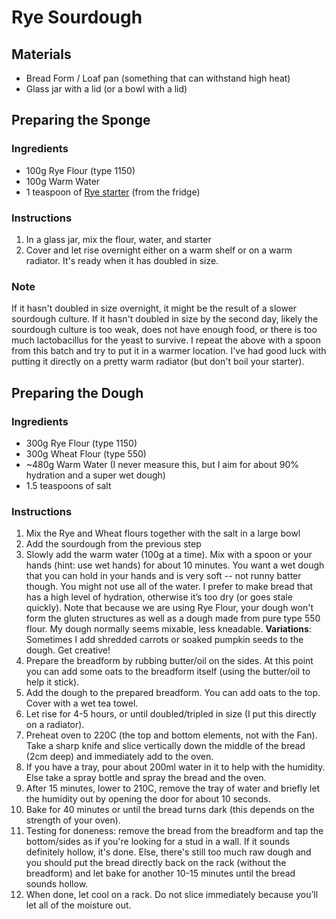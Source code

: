 # Rye Sourdough



## Materials

* Bread Form / Loaf pan (something that can withstand high heat)
* Glass jar with a lid (or a bowl with a lid)



## Preparing the Sponge

### Ingredients

* 100g Rye Flour (type 1150)
* 100g Warm Water
* 1 teaspoon of [Rye starter](./rye-sourdough-starter.md) (from the fridge)



### Instructions

1. In a glass jar, mix the flour, water, and starter
2. Cover and let rise overnight either on a warm shelf or on a warm radiator. It's ready when it has doubled in size.



### Note

If it hasn't doubled in size overnight, it might be the result of a slower sourdough culture. If it hasn't doubled in size by the second day, likely the sourdough culture is too weak, does not have enough food, or there is too much lactobacillus for the yeast to survive. I repeat the above with a spoon from this batch and try to put it in a warmer location. I've had good luck with putting it directly on a pretty warm radiator (but don't boil your starter).



## Preparing the Dough

### Ingredients

* 300g Rye Flour (type 1150)
* 300g Wheat Flour (type 550)
* ~480g Warm Water (I never measure this, but I aim for about 90% hydration and a super wet dough)
* 1.5 teaspoons of salt

### Instructions

1. Mix the Rye and Wheat flours together with the salt in a large bowl
2. Add the sourdough from the previous step
3. Slowly add the warm water (100g at a time). Mix with a spoon or your hands (hint: use wet hands) for about 10 minutes. You want a wet dough that you can hold in your hands and is very soft -- not runny batter though. You might not use all of the water. I prefer to make bread that has a high level of hydration, otherwise it’s too dry (or goes stale quickly). Note that because we are using Rye Flour, your dough won't form the gluten structures as well as a dough made from pure type 550 flour. My dough normally seems mixable, less kneadable. **Variations**: Sometimes I add shredded carrots or soaked pumpkin seeds to the dough. Get creative!
4. Prepare the breadform by rubbing butter/oil on the sides. At this point you can add some oats to the breadform itself (using the butter/oil to help it stick).
5. Add the dough to the prepared breadform. You can add oats to the top. Cover with a wet tea towel.
6. Let rise for 4-5 hours, or until doubled/tripled in size (I put this directly on a radiator).
7. Preheat oven to 220C (the top and bottom elements, not with the Fan). Take a sharp knife and slice vertically down the middle of the bread (2cm deep) and immediately add to the oven. 
8. If you have a tray, pour about 200ml water in it to help with the humidity. Else take a spray bottle and spray the bread and the oven.
9. After 15 minutes, lower to 210C, remove the tray of water and briefly let the humidity out by opening the door for about 10 seconds.
10. Bake for 40 minutes or until the bread turns dark (this depends on the strength of your oven).
11. Testing for doneness: remove the bread from the breadform and tap the bottom/sides as if you're looking for a stud in a wall. If it sounds definitely hollow, it's done. Else, there's still too much raw dough and you should put the bread directly back on the rack (without the breadform) and let bake for another 10-15 minutes until the bread sounds hollow.
12. When done, let cool on a rack. Do not slice immediately because you’ll let all of the moisture out. 

